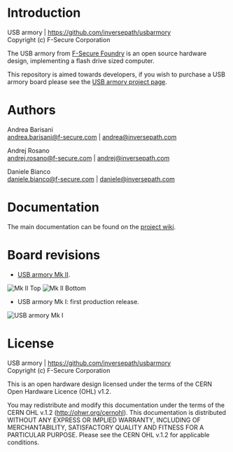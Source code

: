 Introduction
============

USB armory | https://github.com/inversepath/usbarmory  
Copyright (c) F-Secure Corporation

The USB armory from [F-Secure Foundry](https://foundry.f-secure.com) is an open
source hardware design, implementing a flash drive sized computer.

This repository is aimed towards developers, if you wish to purchase a USB
armory board please see the [USB armory project page](https://www.f-secure.com/en/consulting/foundry/usb-armory).

Authors
=======

Andrea Barisani  
andrea.barisani@f-secure.com | andrea@inversepath.com  

Andrej Rosano  
andrej.rosano@f-secure.com   | andrej@inversepath.com  

Daniele Bianco  
daniele.bianco@f-secure.com   | daniele@inversepath.com  

Documentation
=============

The main documentation can be found on the
[project wiki](https://github.com/inversepath/usbarmory/wiki).

Board revisions
===============

* [USB armory Mk II](https://github.com/inversepath/usbarmory/wiki/Mk-II-Introduction).

![Mk II Top](https://github.com/inversepath/usbarmory/wiki/images/armory-mark-two-top.png)
![Mk II Bottom](https://github.com/inversepath/usbarmory/wiki/images/armory-mark-two-bottom.png)

* USB armory Mk I: first production release.

![USB armory Mk I](https://github.com/inversepath/usbarmory/wiki/images/armory-mark-one.png)

License
=======

USB armory | https://github.com/inversepath/usbarmory  
Copyright (c) F-Secure Corporation

This is an open hardware design licensed under the terms of the CERN Open
Hardware Licence (OHL) v1.2.

You may redistribute and modify this documentation under the terms of the CERN
OHL v.1.2 (http://ohwr.org/cernohl). This documentation is distributed WITHOUT
ANY EXPRESS OR IMPLIED WARRANTY, INCLUDING OF MERCHANTABILITY, SATISFACTORY
QUALITY AND FITNESS FOR A PARTICULAR PURPOSE. Please see the CERN OHL v.1.2 for
applicable conditions.
